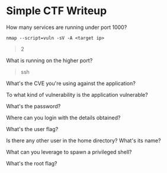# Simple CTF Writeup

How many services are running under port 1000?
```
nmap --script=vuln -sV -A <target ip>
```
> 2

What is running on the higher port?
> ssh

What's the CVE you're using against the application?



To what kind of vulnerability is the application vulnerable?


What's the password?


Where can you login with the details obtained?


What's the user flag?


Is there any other user in the home directory? What's its name?


What can you leverage to spawn a privileged shell?


What's the root flag?

